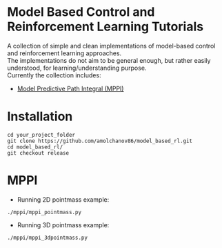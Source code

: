 # Model Based Control and <br /> Reinforcement Learning Tutorials

A collection of simple and clean implementations of model-based control and reinforcement learning approaches.  
The implementations do not aim to be general enough, but rather easily understood, for learning/understanding purpose.  
Currently the collection includes:

- [Model Predictive Path Integral (MPPI)](https://arc.aiaa.org/doi/10.2514/1.G001921) 

# Installation
```
cd your_project_folder
git clone https://github.com/amolchanov86/model_based_rl.git
cd model_based_rl/
git checkout release
```

# MPPI
- Running 2D pointmass example:
```
./mppi/mppi_pointmass.py
```

- Running 3D pointmass example:
```
./mppi/mppi_3dpointmass.py
```

